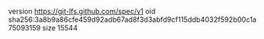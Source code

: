 version https://git-lfs.github.com/spec/v1
oid sha256:3a8b9a86cfe459d92adb67ad8f3d3abfd9cf115ddb4032f592b00c1a75093159
size 15544
